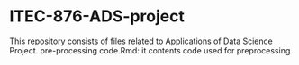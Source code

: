 # ITEC-876-ADS-project
This repository consists of files related to Applications of Data Science Project.
pre-processing code.Rmd:  it contents code used for preprocessing
